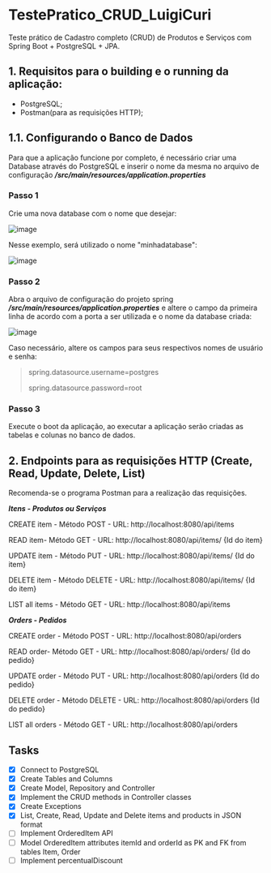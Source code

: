 # TestePratico_CRUD_LuigiCuri

Teste prático de Cadastro completo (CRUD) de Produtos e Serviços com Spring Boot + PostgreSQL + JPA.

## 1. Requisitos para o building e o running da aplicação:
- PostgreSQL;
- Postman(para as requisições HTTP);

## 1.1. Configurando o Banco de Dados
Para que a aplicação funcione por completo, é necessário criar uma Database através do PostgreSQL e inserir o nome da mesma no arquivo de configuração ***/src/main/resources/application.properties***
### Passo 1
Crie uma nova database com o nome que desejar:

![image](https://user-images.githubusercontent.com/74516086/186069101-e117f21c-be15-49dc-ab82-9fc45e70e41a.png)

Nesse exemplo, será utilizado o nome "minhadatabase":

![image](https://user-images.githubusercontent.com/74516086/186069566-6bec2acc-f308-43af-ab0f-492b258032b0.png)

### Passo 2

Abra o arquivo de configuração do projeto spring ***/src/main/resources/application.properties*** e altere o campo da primeira linha de acordo com a porta a ser utilizada e o nome da database criada:

![image](https://user-images.githubusercontent.com/74516086/186070003-ee729ace-fcfe-4b39-be63-b1f549e3800a.png)

Caso necessário, altere os campos para seus respectivos nomes de usuário e senha:
>spring.datasource.username=postgres
>
>spring.datasource.password=root

### Passo 3

Execute o boot da aplicação, ao executar a aplicação serão criadas as tabelas e colunas no banco de dados.

## 2. Endpoints para as requisições HTTP (Create, Read, Update, Delete, List)

Recomenda-se o programa Postman para a realização das requisições.

***Itens - Produtos ou Serviços***

CREATE item - Método POST - URL: http://localhost:8080/api/items

READ item- Método GET - URL: http://localhost:8080/api/items/ {Id do item}

UPDATE item - Método PUT - URL: http://localhost:8080/api/items/ {Id do item}

DELETE item - Método DELETE - URL: http://localhost:8080/api/items/ {Id do item}

LIST all items - Método GET - URL: http://localhost:8080/api/items


***Orders - Pedidos***

CREATE order - Método POST - URL: http://localhost:8080/api/orders

READ order- Método GET - URL: http://localhost:8080/api/orders/ {Id do pedido}

UPDATE order - Método PUT - URL: http://localhost:8080/api/orders {Id do pedido}

DELETE order - Método DELETE - URL: http://localhost:8080/api/orders {Id do pedido}

LIST all orders - Método GET - URL: http://localhost:8080/api/orders


## Tasks
- [x] Connect to PostgreSQL
- [x] Create Tables and Columns
- [x] Create Model, Repository and Controller
- [x] Implement the CRUD methods in Controller classes
- [x] Create Exceptions
- [x] List, Create, Read, Update and Delete items and products in JSON format
- [ ] Implement OrderedItem API 
- [ ] Model OrderedItem attributes itemId and orderId as PK and FK from tables Item, Order
- [ ] Implement percentualDiscount
